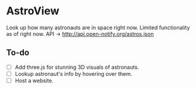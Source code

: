 # AstroView
 Look up how many astronauts are in space right now. Limited functionality as of right now. API -> http://api.open-notify.org/astros.json

 ## To-do
- [ ] Add three.js for stunning 3D visuals of astronauts.
- [ ] Lookup astronaut's info by hovering over them.
- [ ] Host a website.
